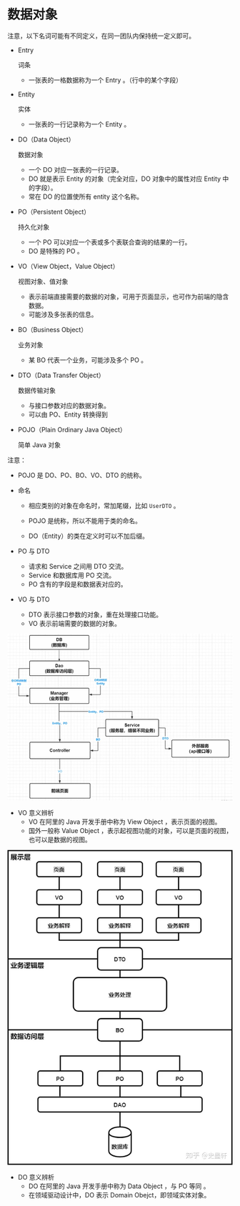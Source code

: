 # 数据对象

注意，以下名词可能有不同定义，在同一团队内保持统一定义即可。

- Entry

	词条

	- 一张表的一格数据称为一个 Entry 。（行中的某个字段）

- Entity

	实体

	- 一张表的一行记录称为一个 Entity  。

- DO（Data Object）

  数据对象

  - 一个 DO 对应一张表的一行记录。
  - DO 就是表示 Entity 的对象（完全对应，DO 对象中的属性对应 Entity 中的字段）。
  - 常在 DO 的位置使所有 entity 这个名称。

- PO（Persistent Object）

  持久化对象

  - 一个 PO 可以对应一个表或多个表联合查询的结果的一行。
  - DO 是特殊的 PO 。

- VO（View Object，Value Object）

  视图对象、值对象

  - 表示前端直接需要的数据的对象，可用于页面显示，也可作为前端的隐含数据。
  - 可能涉及多张表的信息。

- BO（Business Object）

	业务对象

	- 某 BO 代表一个业务，可能涉及多个 PO 。

- DTO（Data Transfer Object）

	数据传输对象

	- 与接口参数对应的数据对象。
	- 可以由 PO、Entity 转换得到

- POJO（Plain Ordinary Java Object）

	简单 Java 对象

注意：

- POJO 是 DO、PO、BO、VO、DTO 的统称。
- 命名

	- 相应类别的对象在命名时，常加尾缀，比如 `UserDTO`  。

	- POJO 是统称，所以不能用于类的命名。

	- DO（Entity）的类在定义时可以不加后缀。
- PO 与 DTO

	- 请求和 Service 之间用 DTO 交流。
	- Service 和数据库用 PO 交流。
	- PO 含有的字段是和数据表对应的。
- VO 与 DTO
	- DTO 表示接口参数的对象，重在处理接口功能。
	- VO 表示前端需要的数据的对象。


![image-20231016203457209](images/数据对象/image-20231016203457209.png)

- VO 意义辨析
	- VO 在阿里的 Java 开发手册中称为 View Object ，表示页面的视图。
	- 国外一般称 Value Object ，表示起视图功能的对象，可以是页面的视图，也可以是数据的视图。

![img](images/数据对象/v2-24e3ed681c02b6434681719753c53b40_720w.webp)

- DO 意义辨析
	- DO 在阿里的 Java 开发手册中称为 Data Object ，与 PO 等同 。
	- 在领域驱动设计中，DO 表示 Domain Obejct，即领域实体对象。
